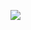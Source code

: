 [![](https://en.wikipedia.org/wiki/File:Relationship_between_mean_and_median_under_different_skewness.png)](https://drive.google.com/file/d/1bd9VtxKjdPRKe4OXN7MxcvnPmUQJ3Yg7/view?usp=sharing)
